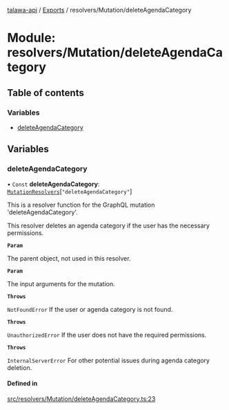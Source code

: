 [talawa-api](../README.md) / [Exports](../modules.md) / resolvers/Mutation/deleteAgendaCategory

# Module: resolvers/Mutation/deleteAgendaCategory

## Table of contents

### Variables

- [deleteAgendaCategory](resolvers_Mutation_deleteAgendaCategory.md#deleteagendacategory)

## Variables

### deleteAgendaCategory

• `Const` **deleteAgendaCategory**: [`MutationResolvers`](types_generatedGraphQLTypes.md#mutationresolvers)[``"deleteAgendaCategory"``]

This is a resolver function for the GraphQL mutation 'deleteAgendaCategory'.

This resolver deletes an agenda category if the user has the necessary permissions.

**`Param`**

The parent object, not used in this resolver.

**`Param`**

The input arguments for the mutation.

**`Throws`**

`NotFoundError` If the user or agenda category is not found.

**`Throws`**

`UnauthorizedError` If the user does not have the required permissions.

**`Throws`**

`InternalServerError` For other potential issues during agenda category deletion.

#### Defined in

[src/resolvers/Mutation/deleteAgendaCategory.ts:23](https://github.com/PalisadoesFoundation/talawa-api/blob/3eeb2af/src/resolvers/Mutation/deleteAgendaCategory.ts#L23)
